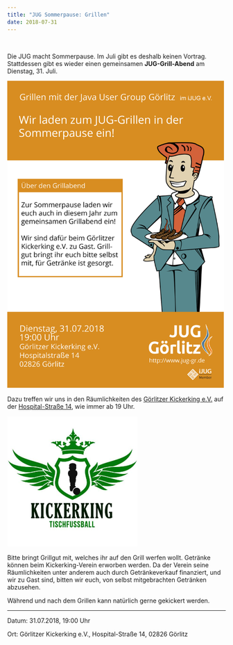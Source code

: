 ```yaml
---
title: "JUG Sommerpause: Grillen"
date: 2018-07-31
---
```


<br/>

Die JUG macht Sommerpause. Im Juli gibt es deshalb keinen Vortrag.
Stattdessen gibt es wieder einen gemeinsamen **JUG-Grill-Abend** am Dienstag, 31. Juli.

<img style="width:500px" alt="grillen" src="https://github.com/juggr/grafiken/raw/master/Plakate/Plakat_2018_07/Plakat2018-07-01.png"/>

Dazu treffen wir uns in den Räumlichkeiten des [Görlitzer Kickerking e.V.](http://www.gr-kickerking.de/)
auf der [Hospital-Straße 14](https://goo.gl/maps/jx11ctvt5EN2), wie immer ab 19 Uhr.

<img style="width:300px" alt="kickerking logo" src="../images/kickerking_logo.jpg"/>

Bitte bringt Grillgut mit, welches ihr auf den Grill werfen wollt.
Getränke können beim Kickerking-Verein erworben werden.
Da der Verein seine Räumlichkeiten unter anderem auch durch Getränkeverkauf finanziert, und wir zu Gast sind,
bitten wir euch, von selbst mitgebrachten Getränken abzusehen.

Während und nach dem Grillen kann natürlich gerne gekickert werden.

---

Datum: 31.07.2018, 19:00 Uhr

Ort: Görlitzer Kickerking e.V., Hospital-Straße 14, 02826 Görlitz
